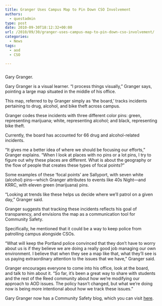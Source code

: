 ```yaml
---
title: Granger Uses Campus Map to Pin Down CSO Involvement
authors: 
  - questadmin
type: post
date: 2010-09-30T18:12:32+00:00
url: /2010/09/30/granger-uses-campus-map-to-pin-down-cso-involvement/
categories:
  - News
tags:
  - aod
  - CSO

---
```

<div id="attachment_345" style="width: 226px" class="wp-caption alignleft">
  <a href="https://i1.wp.com/www.reedquest.org/wp-content/uploads/2010/09/CSO-gary-map.jpg"><img class="size-full wp-image-345  " title="Map" src="https://i1.wp.com/www.reedquest.org/wp-content/uploads/2010/09/CSO-gary-map.jpg?resize=216%2C162" alt="" data-recalc-dims="1" /></a>
  
  <p class="wp-caption-text">
    Gary Granger.
  </p>
</div>

Gary Granger is a visual learner. “I process things visually,” Granger says, pointing a large map situated in the middle of his office.

This map, referred to by Granger simply as ‘the board,’ tracks incidents pertaining to drug, alcohol, and bike theft across campus.

Granger codes these incidents with three different color pins: green, representing marijuana; white, representing alcohol; and black, representing bike theft.

Currently, the board has accounted for 66 drug and alcohol-related incidents.

“It gives me a better idea of where we should be focusing our efforts,” Granger explains. “When I look at places with no pins or a lot pins, I try to figure out why these places are different. What is about the geography or the flow of people that creates these types of focal points?”

Some examples of these ‘focal points’ are Sallyport, with seven white (alcohol) pins—which Granger attributes to events like 40s Night—and KRRC, with eleven green (marijuana) pins.

“Looking at trends like these helps us decide where we’ll patrol on a given day,” Granger said.

Granger suggests that tracking these incidents reflects his goal of transparency, and envisions the map as a communication tool for Community Safety.

Specifically, he mentioned that it could be a way to keep police from patrolling campus alongside CSOs.

“What will keep the Portland police convinced that they don’t have to worry about us is if they believe we are doing a really good job managing our own environment. I believe that when they see a map like that, what they’ll see is us paying extraordinary attention to the issues that we have,” Granger said.

Granger encourages everyone to come into his office, look at the board, and talk to him about it. “So far, it’s been a great way to share with students and the rest of the Reed community about how we’re modifying our approach to AOD issues. The policy hasn’t changed, but what we’re doing now is being more intentional about how we track these issues.”

Gary Granger now has a Community Safety blog, which you can visit <a title="Community Safety blog" href=" http://blogs.reed.edu/reed_blogs/community_safety/" target="_blank" class="broken_link">here</a>.